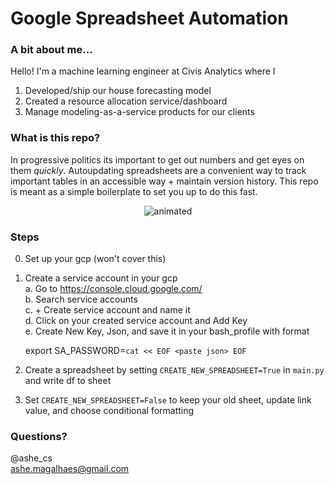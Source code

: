 # Google Spreadsheet Automation 

### A bit about me... 
Hello! I'm a machine learning engineer at Civis Analytics where I 
1. Developed/ship our house forecasting model <br/> 
2. Created a resource allocation service/dashboard <br/>
3. Manage modeling-as-a-service products for our clients <br/>

### What is this repo? 
In progressive politics its important to get out numbers and get eyes on them _quickly_. Autoupdating spreadsheets are a convenient way to track important tables in an accessible way + maintain version history. This repo is meant as a simple boilerplate to set you up to do this fast. <br/>

<p align="center">
<img src="https://media.giphy.com/media/l4RKhOL0xiBdbgglFi/giphy.gif" alt="animated"/> 
</p>

### Steps ### 
0. Set up your gcp (won't cover this)
1. Create a service account in your gcp  <br/>
    a. Go to https://console.cloud.google.com/ <br/>
    b. Search service accounts <br/>
    c. + Create service account and name it <br/>
    d. Click on your created service account and Add Key  <br/>
    e. Create New Key, Json, and save it in your bash_profile 
    with format <br/>

    export SA_PASSWORD=`cat << EOF <paste json> EOF`<br/>
2. Create a spreadsheet by setting `CREATE_NEW_SPREADSHEET=True` in `main.py` and write df to sheet<br/>
4. Set `CREATE_NEW_SPREADSHEET=False` to keep your old sheet, update link value, and choose conditional formatting <br/>

### Questions? 
@ashe_cs <br/>
ashe.magalhaes@gmail.com 
